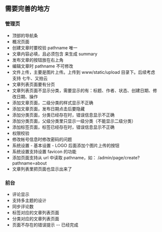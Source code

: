 ## 需要完善的地方

### 管理页

* 顶部的导航条
* 概况页面
* 创建文章时要校验 pathname 唯一
* 文章内容必填，且必须包含 <!--more--> 来生成 summary
* 发布文章的按钮放在右上角
* 编辑文章时 pathname 不可修改
* 文件上传，主要是图片上传。上传到 www/static/upload 目录下。后续考虑支持 七牛、又拍云
* 文章列表页面要有分页
* 文章列表页面不显示分类，需要显示的有：标题、作者、状态、创建日期、修改日期、操作
* 添加文章页面，二级分类的样式显示不正确
* 添加文章页面，发布日期点击后要隐藏
* 添加分类页面，分类已经存在时，错误信息显示不正确
* 添加分类页面，父级分类里只显示一级分类（不能显示二级分类）
* 添加标签页面，标签已经存在时，错误信息显示不正确
* 权限校验
* 修改帐号信息时修改密码的问题
* 系统设置 - 基本设置 - LOGO 后面添加个图片上传的按钮
* 系统设置支持设置 favicon 的功能 
* 添加页面支持从 url 中读取 pathname，如： /admin/page/create?pathname=about
* 文章列表里把页面也显示出来了

### 前台

* 评论显示
* 支持多主题的设计
* 同步评论数
* 标签对应的文章列表页面
* 分类对应的文章列表页面
* 页面不存在的错误提示 -- 已经完成
